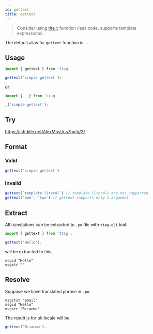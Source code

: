 ```yaml
---
id: gettext
title: gettext
---
```


> Consider using [the `t`](reference-t-tag.md) function \(less code, supports template expressions\)

The default alias for `gettext` function is `_`.

## Usage

```js
import { gettext } from 'ttag'

gettext('simple gettext');
```

or 

```js
import { _ } from 'ttag'

_('simple gettext');
```

## Try

https://jsfiddle.net/AlexMost/us7hufjr/3/

## Format

### Valid

```js
gettext('simple gettext')
```

### Invalid

```js
gettext(`template literal`) // template literals are not supported
gettext('one', 'two') // gettext supports only 1 argument
```

## Extract

All translations can be extracted to `.po` file with `ttag-cli` tool.

```js
import { gettext } from 'ttag';

gettext('Hello');
```

will be extracted to this:

```
msgid "Hello"
msgstr ""
```

## Resolve
Suppose we have translated phrase in `.po`:

```
msgctxt "email"
msgid "Hello"
msgstr "Вітаємо"
```

The result js for uk locale will be

```js
gettext('Вітаємо').
```
